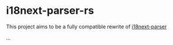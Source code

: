 # i18next-parser-rs

This project aims to be a fully compatible rewrite of [i18next-parser](https://github.com/i18next/i18next-parser)


...